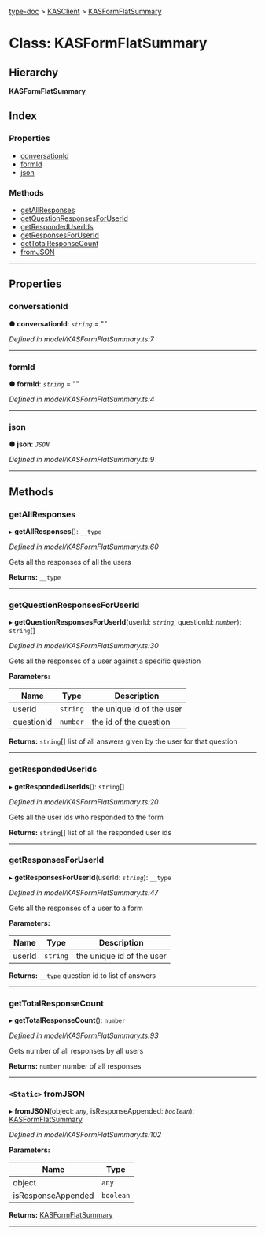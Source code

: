 [type-doc](../README.md) > [KASClient](../modules/kasclient.md) > [KASFormFlatSummary](../classes/kasclient.kasformflatsummary.md)

# Class: KASFormFlatSummary

## Hierarchy

**KASFormFlatSummary**

## Index

### Properties

* [conversationId](kasclient.kasformflatsummary.md#conversationid)
* [formId](kasclient.kasformflatsummary.md#formid)
* [json](kasclient.kasformflatsummary.md#json)

### Methods

* [getAllResponses](kasclient.kasformflatsummary.md#getallresponses)
* [getQuestionResponsesForUserId](kasclient.kasformflatsummary.md#getquestionresponsesforuserid)
* [getRespondedUserIds](kasclient.kasformflatsummary.md#getrespondeduserids)
* [getResponsesForUserId](kasclient.kasformflatsummary.md#getresponsesforuserid)
* [getTotalResponseCount](kasclient.kasformflatsummary.md#gettotalresponsecount)
* [fromJSON](kasclient.kasformflatsummary.md#fromjson)

---

## Properties

<a id="conversationid"></a>

###  conversationId

**● conversationId**: *`string`* = ""

*Defined in model/KASFormFlatSummary.ts:7*

___
<a id="formid"></a>

###  formId

**● formId**: *`string`* = ""

*Defined in model/KASFormFlatSummary.ts:4*

___
<a id="json"></a>

###  json

**● json**: *`JSON`*

*Defined in model/KASFormFlatSummary.ts:9*

___

## Methods

<a id="getallresponses"></a>

###  getAllResponses

▸ **getAllResponses**(): `__type`

*Defined in model/KASFormFlatSummary.ts:60*

Gets all the responses of all the users

**Returns:** `__type`

___
<a id="getquestionresponsesforuserid"></a>

###  getQuestionResponsesForUserId

▸ **getQuestionResponsesForUserId**(userId: *`string`*, questionId: *`number`*): `string`[]

*Defined in model/KASFormFlatSummary.ts:30*

Gets all the responses of a user against a specific question

**Parameters:**

| Name | Type | Description |
| ------ | ------ | ------ |
| userId | `string` |  the unique id of the user |
| questionId | `number` |  the id of the question |

**Returns:** `string`[]
list of all answers given by the user for that question

___
<a id="getrespondeduserids"></a>

###  getRespondedUserIds

▸ **getRespondedUserIds**(): `string`[]

*Defined in model/KASFormFlatSummary.ts:20*

Gets all the user ids who responded to the form

**Returns:** `string`[]
list of all the responded user ids

___
<a id="getresponsesforuserid"></a>

###  getResponsesForUserId

▸ **getResponsesForUserId**(userId: *`string`*): `__type`

*Defined in model/KASFormFlatSummary.ts:47*

Gets all the responses of a user to a form

**Parameters:**

| Name | Type | Description |
| ------ | ------ | ------ |
| userId | `string` |  the unique id of the user |

**Returns:** `__type`
question id to list of answers

___
<a id="gettotalresponsecount"></a>

###  getTotalResponseCount

▸ **getTotalResponseCount**(): `number`

*Defined in model/KASFormFlatSummary.ts:93*

Gets number of all responses by all users

**Returns:** `number`
number of all responses

___
<a id="fromjson"></a>

### `<Static>` fromJSON

▸ **fromJSON**(object: *`any`*, isResponseAppended: *`boolean`*): [KASFormFlatSummary](kasclient.kasformflatsummary.md)

*Defined in model/KASFormFlatSummary.ts:102*

**Parameters:**

| Name | Type |
| ------ | ------ |
| object | `any` |
| isResponseAppended | `boolean` |

**Returns:** [KASFormFlatSummary](kasclient.kasformflatsummary.md)

___

